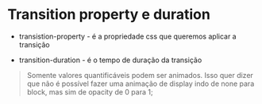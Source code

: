 # Transition property e duration


- transistion-property - é a propriedade css que queremos aplicar a transição

- transition-duration - é o tempo de duração da transição

> Somente valores quantificáveis podem ser animados. Isso quer dizer que não é possível fazer uma animação de display indo de none para block, mas sim de opacity de 0 para 1;
